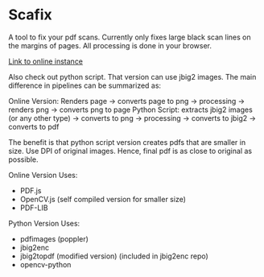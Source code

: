 # Scafix

A tool to fix your pdf scans. Currently only fixes large black scan lines on the margins of pages.
All processing is done in your browser.

[Link to online instance](https://ravirahar.github.io/scafix/)

Also check out python script. That version can use jbig2 images. The main difference in pipelines can be summarized as:

Online Version: Renders page -> converts page to png -> processing -> renders png -> converts png to page
Python Script: extracts jbig2 images (or any other type) -> converts to png -> processing -> converts to jbig2 -> converts to pdf

The benefit is that python script version creates pdfs that are smaller in size. Use DPI of original images. Hence, final pdf is as close to original as possible.

Online Version Uses:

- PDF.js
- OpenCV.js (self compiled version for smaller size)
- PDF-LIB

Python Version Uses:

- pdfimages (poppler)
- jbig2enc
- jbig2topdf (modified version) (included in jbig2enc repo)
- opencv-python
